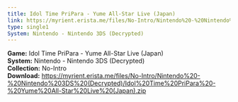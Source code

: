```yaml
---
title: Idol Time PriPara - Yume All-Star Live (Japan)
link: https://myrient.erista.me/files/No-Intro/Nintendo%20-%20Nintendo%203DS%20(Decrypted)/Idol%20Time%20PriPara%20-%20Yume%20All-Star%20Live%20(Japan).zip
type: single1
System: Nintendo - Nintendo 3DS (Decrypted)
---
```

<b>Game:</b> Idol Time PriPara - Yume All-Star Live (Japan)<br>
<b>System:</b> Nintendo - Nintendo 3DS (Decrypted)<br>
<b>Collection:</b> No-Intro<br>
<b>Download:</b> https://myrient.erista.me/files/No-Intro/Nintendo%20-%20Nintendo%203DS%20(Decrypted)/Idol%20Time%20PriPara%20-%20Yume%20All-Star%20Live%20(Japan).zip